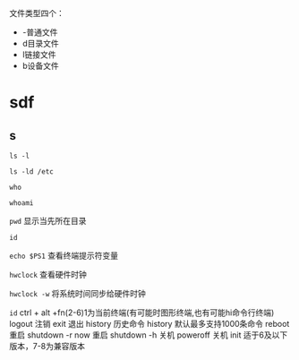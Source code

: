 文件类型四个：
* -普通文件
* d目录文件
* l链接文件
* b设备文件
# sdf
## s
` ls -l `

` ls -ld /etc `

` who `

` whoami `

` pwd ` 显示当先所在目录

` id ` 

` echo $PS1 ` 查看终端提示符变量

` hwclock ` 查看硬件时钟

` hwclock -w ` 将系统时间同步给硬件时钟

` id `
ctrl + alt +fn(2-6)1为当前终端(有可能时图形终端,也有可能hi命令行终端)
logout 注销
exit 退出
history 历史命令
history 默认最多支持1000条命令
reboot 重启
shutdown -r now 重启
shutdown -h 关机
poweroff 关机
init 适于6及以下版本，7-8为兼容版本




